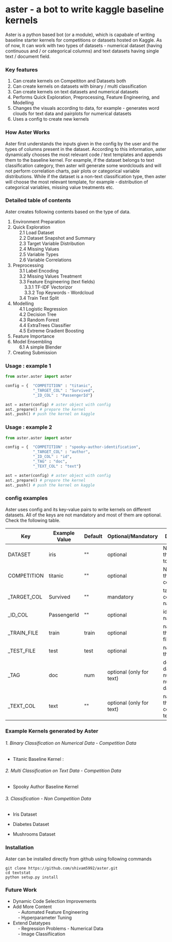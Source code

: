 # aster - a bot to write kaggle baseline kernels
Aster is a python based bot (or a module), which is capabale of writing baseline starter kernels for competitions or datasets hosted on Kaggle. As of now, It can work with two types of datasets - numerical dataset (having continuous and / or categorical columns) and text datasets having single text / document field. 

### Key features 

1. Can create kernels on Compeititon and Datasets both  
2. Can create kernels on datasets with binary / multi classification  
3. Can create kernels on text datasets and numerical datasets  
4. Performs Quick Exploration, Preprocessing, Feature Engineering, and Modelling  
5. Changes the visuals according to data, for example - generates word clouds for text data and pairplots for numerical datasets
6. Uses a config to create new kernels  

### How Aster Works  

Aster first understands the inputs given in the config by the user and the types of columns present in the dataset.  According to this information, aster dynamically chooses the most relevant code / text templates and appends them to the baseline kernel. For example, if the dataset belongs to text classification category, then aster will generate some wordclouds and will not perform correlation charts, pair plots or categorical variable distributions. While if the dataset is a non-text classification type, then aster will choose the most relevant template, for example - distribution of categorical variables, missing value treatments etc.  

### Detailed table of contents  

Aster creates following contents based on the type of data.

1. Environment Preparation
2. Quick Exploration   
&nbsp;&nbsp;&nbsp;&nbsp; 2.1 Load Dataset    
&nbsp;&nbsp;&nbsp;&nbsp; 2.2 Dataset Snapshot and Summary    
&nbsp;&nbsp;&nbsp;&nbsp; 2.3 Target Variable Distribution    
&nbsp;&nbsp;&nbsp;&nbsp; 2.4 Missing Values    
&nbsp;&nbsp;&nbsp;&nbsp; 2.5 Variable Types  
&nbsp;&nbsp;&nbsp;&nbsp; 2.6 Variable Correlations
3. Preprocessing  
&nbsp;&nbsp;&nbsp;&nbsp; 3.1 Label Encoding    
&nbsp;&nbsp;&nbsp;&nbsp; 3.2 Missing Values Treatment     
&nbsp;&nbsp;&nbsp;&nbsp; 3.3 Feature Engineering (text fields)  
&nbsp;&nbsp;&nbsp;&nbsp;&nbsp;&nbsp;&nbsp;&nbsp; 3.3.1 TF-IDF Vectorizor  
&nbsp;&nbsp;&nbsp;&nbsp;&nbsp;&nbsp;&nbsp;&nbsp; 3.3.2 Top Keywords - Wordcloud    
&nbsp;&nbsp;&nbsp;&nbsp; 3.4 Train Test Split    
4. Modelling   
&nbsp;&nbsp;&nbsp;&nbsp; 4.1 Logistic Regression  
&nbsp;&nbsp;&nbsp;&nbsp; 4.2 Decision Tree    
&nbsp;&nbsp;&nbsp;&nbsp; 4.3 Random Forest  
&nbsp;&nbsp;&nbsp;&nbsp; 4.4 ExtraTrees Classifier  
&nbsp;&nbsp;&nbsp;&nbsp; 4.5 Extreme Gradient Boosting  
5. Feature Importance   
6. Model Ensembling  
&nbsp;&nbsp;&nbsp;&nbsp; 6.1 A simple Blender  
7. Creating Submission

### Usage : example 1

```python
from aster.aster import aster

config = {	"COMPETITION" : "titanic", 
            "_TARGET_COL" : "Survived", 
            "_ID_COL" : "PassengerId"}

ast = aster(config) # aster object with config 
ast._prepare() # prepare the kernel
ast._push() # push the kernel on kaggle
```

### Usage : example 2

```python
from aster.aster import aster

config = {	"COMPETITION" : "spooky-author-identification", 
            "_TARGET_COL" : "author", 
            "_ID_COL" : "id",
            "_TAG" : "doc",
            "_TEXT_COL" : "text"}

ast = aster(config) # aster object with config 
ast._prepare() # prepare the kernel
ast._push() # push the kernel on kaggle
```

### config examples 

Aster uses config and its key-value pairs to write kernels on different datasets. All of the keys are not mandatory and most of them are optional. Check the following table.  

Key | Example Value | Default | Optional/Mandatory | Definition
--- | --- | --- | --- | ---
DATASET | iris | "" | optional | Name of the dataset to be used 
COMPETITION | titanic | "" | optional | Name of the competition 
_TARGET_COL | Survived | "" | mandatory | target column name
_ID_COL | PassengerId | "" | optional | id column name 
_TRAIN_FILE | train | train | optional | name of the train file
_TEST_FILE | test | test | optional | name of the test file 
_TAG | doc | num | optional (only for text) | doc : text dataset, num : numerical dataset
_TEXT_COL | text | "" | optional (only for text) | name of the column containing text data

### Example Kernels generated by Aster 

###### 1. Binary Classification on Numerical Data - Competition Data
- Titanic Baseline Kernel :   

###### 2. Multi Classification on Text Data - Competition Data
- Spooky Author Baseline Kernel   


###### 3. Classification - Non Competition Data   
- Iris Dataset   


- Diabetes Dataset   


- Mushrooms Dataset    


### Installation

Aster can be installed directly from github using following commands 

```shell
git clone https://github.com/shivam5992/aster.git
cd textstat
python setup.py install
```

### Future Work

- Dynamic Code Selection Improvements       
- Add More Content     
&nbsp;&nbsp;&nbsp;&nbsp;- Automated Feature Engineering     
&nbsp;&nbsp;&nbsp;&nbsp;- Hyperparameter Tuning     
- Extend Datatypes     
&nbsp;&nbsp;&nbsp;&nbsp;- Regression Problems - Numerical Data     
&nbsp;&nbsp;&nbsp;&nbsp;- Image Classifiication          
